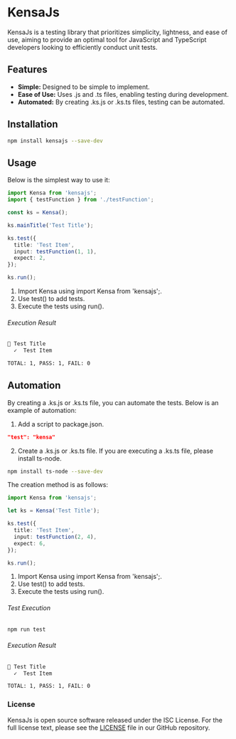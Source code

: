 # KensaJs

KensaJs is a testing library that prioritizes simplicity, lightness, and ease of use, aiming to provide an optimal tool for JavaScript and TypeScript developers looking to efficiently conduct unit tests.

## Features

- **Simple:** Designed to be simple to implement.
- **Ease of Use:** Uses .js and .ts files, enabling testing during development.
- **Automated:** By creating .ks.js or .ks.ts files, testing can be automated.

## Installation

```sh
npm install kensajs --save-dev
```

## Usage

Below is the simplest way to use it:

```typescript
import Kensa from 'kensajs';
import { testFunction } from './testFunction';

const ks = Kensa();

ks.mainTitle('Test Title');

ks.test({
  title: 'Test Item',
  input: testFunction(1, 1),
  expect: 2,
});

ks.run();
```

1. Import Kensa using import Kensa from 'kensajs';.
1. Use test() to add tests.
1. Execute the tests using run().

###### Execution Result
```bash
📄 Test Title
  ✓  Test Item

TOTAL: 1, PASS: 1, FAIL: 0
```


## Automation

By creating a .ks.js or .ks.ts file, you can automate the tests.
Below is an example of automation:

1. Add a script to package.json.

```json
"test": "kensa"
```

2. Create a .ks.js or .ks.ts file. If you are executing a .ks.ts file, please install ts-node.

```sh
npm install ts-node --save-dev
```

The creation method is as follows:

```typescript
import Kensa from 'kensajs';

let ks = Kensa('Test Title');

ks.test({
  title: 'Test Item',
  input: testFunction(2, 4),
  expect: 6,
});

ks.run();
```

1. Import Kensa using import Kensa from 'kensajs';.
1. Use test() to add tests.
1. Execute the tests using run().

###### Test Execution
```sh
npm run test
```
###### Execution Result

```bash
📄 Test Title
  ✓  Test Item

TOTAL: 1, PASS: 1, FAIL: 0
```

### License
KensaJs is open source software released under the ISC License. For the full license text, please see the [LICENSE](https://github.com/sunaga104/KensaJs/blob/main/LICENSE) file in our GitHub repository.